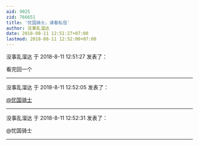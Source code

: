 ```yaml
---
aid: 9025
zid: 766651
title: '忧国骑士，请看私信'
author: 没事乱溜达
date: 2018-08-11 12:51:27+07:00
lastmod: 2018-08-11 12:52:00+07:00
---
```


没事乱溜达 于 2018-8-11 12:51:27 发表了：

看完回一个

---------

没事乱溜达 于 2018-8-11 12:52:05 发表了：

[@忧国骑士](https://bbs.northdy.com/home.php?mod=space&uid=99735)

---------

没事乱溜达 于 2018-8-11 12:52:31 发表了：

@忧国骑士

---------

